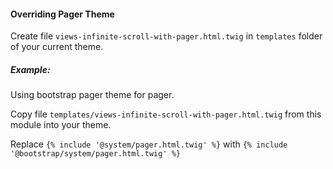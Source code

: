 #### Overriding Pager Theme

Create file `views-infinite-scroll-with-pager.html.twig` 
in `templates` folder of your current theme.

##### Example: 

Using bootstrap pager theme for pager.

Copy file `templates/views-infinite-scroll-with-pager.html.twig`
from this module into your theme.

Replace `{% include '@system/pager.html.twig' %}`
with `{% include '@bootstrap/system/pager.html.twig' %}`
